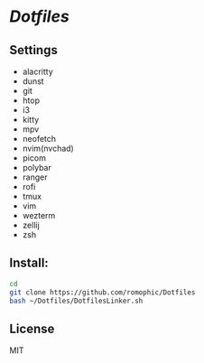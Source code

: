 # *Dotfiles*

## Settings

- alacritty
- dunst
- git
- htop
- i3
- kitty
- mpv
- neofetch
- nvim(nvchad)
- picom
- polybar
- ranger
- rofi
- tmux
- vim
- wezterm
- zellij
- zsh

## Install:

``` bash
cd
git clone https://github.com/romophic/Dotfiles
bash ~/Dotfiles/DotfilesLinker.sh
```

## License

MIT

